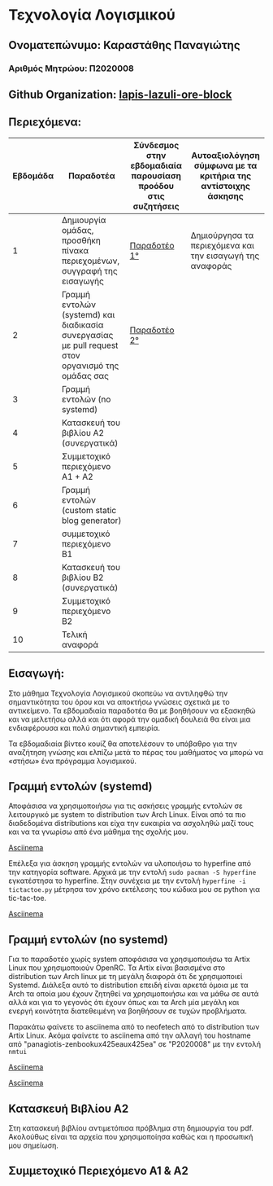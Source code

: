 # **Τεχνολογία Λογισμικού**

## Ονοματεπώνυμο: Καραστάθης Παναγιώτης

### Αριθμός Μητρώου: Π2020008

## Github Organization: [lapis-lazuli-ore-block](https://github.com/lapis-lazuli-ore-block)

## Περιεχόμενα:

| Εβδομάδα | Παραδοτέα | Σύνδεσμος στην εβδομαδιαία παρουσίαση προόδου στις συζητήσεις | Αυτοαξιολόγηση σύμφωνα με τα κριτήρια της αντίστοιχης άσκησης |
| --- | --- | --- | --- |
| 1 | Δημιουργία ομάδας, προσθήκη πίνακα περιεχομένων, συγγραφή της εισαγωγής| [Παραδοτέο 1°](https://github.com/courses-ionio/sw/discussions/1194) | Δημιούργησα τα περιεχόμενα και την εισαγωγή της αναφοράς |
| 2 | Γραμμή εντολών (systemd) και διαδικασία συνεργασίας με pull request στον οργανισμό της ομάδας σας |[Παραδοτέο 2°](https://github.com/courses-ionio/sw/discussions/1295) | |
| 3 | Γραμμή εντολών (no systemd) | | |
| 4 | Κατασκευή του βιβλίου Α2 (συνεργατικά) | | |
| 5 | Συμμετοχικό περιεχόμενο A1 + A2 | | |
| 6 | Γραμμή εντολών (custom static blog generator) | | |
| 7 | συμμετοχικό περιεχόμενο B1 | | |
| 8 | Κατασκευή του βιβλίου Β2 (συνεργατικά) | | |
| 9 | Συμμετοχικό περιεχόμενο B2 | | |
| 10 | Τελική αναφορά | | |

## Εισαγωγή:

Στο μάθημα Τεχνολογία Λογισμικού σκοπεύω να αντιληφθώ την σημαντικότητα του όρου και να αποκτήσω γνώσεις σχετικά με το αντικείμενο. Τα εβδομαδιαία παραδοτέα θα με βοηθήσουν να εξασκηθώ και να μελετήσω αλλά και ότι αφορά την ομαδική δουλειά θα είναι μια ενδιαφέρουσα και πολύ σημαντική εμπειρία. 

Τα εβδομαδιαία βίντεο κουίζ θα αποτελέσουν το υπόβαθρο για την αναζήτηση γνώσης και ελπίζω μετά το πέρας του μαθήματος να μπορώ να «στήσω» ένα πρόγραμμα λογισμικού.


## Γραμμή εντολών (systemd)

Αποφάσισα να χρησιμοποιήσω για τις ασκήσεις γραμμής εντολών σε λειτουργικό με system το distribution των Arch Linux. Είναι από τα πιο διαδεδομένα distributions και είχα την ευκαιρία να ασχοληθώ μαζί τους και να τα γνωρίσω από ένα μάθημα της σχολής μου. 

[Asciinema](https://asciinema.org/a/w5Lmo1RcUVwJM3AfeDgfN4xdQ)

Επέλεξα για άσκηση γραμμής εντολών να υλοποιήσω το hyperfine από την κατηγορία software. Αρχικά με την εντολή `sudo pacman -S hyperfine` εγκατέστησα το hyperfine. Στην συνέχεια με την εντολή `hyperfine -i tictactoe.py` μέτρησα τον χρόνο εκτέλεσης του κώδικα μου σε python  για tic-tac-toe.

[Asciinema](https://asciinema.org/a/eloFbEeGKO3Ft0Vom4zzcLzSu)

## Γραμμή εντολών (no systemd)

Για το παραδοτέο χωρίς system αποφάσισα να χρησιμοποιήσω τα Artix Linux που χρησιμοποιούν OpenRC. Τα Artix είναι βασισμένα στο distribution των Arch linux με τη μεγάλη διαφορά ότι δε χρησιμοποιεί Systemd. Διάλεξα αυτό το distribution επειδή είναι αρκετά όμοια με τα Arch τα οποία μου έχουν ζητηθεί να χρησιμοποιήσω και να μάθω σε αυτά αλλά και για το γεγονός ότι έχουν όπως και τα Arch μία μεγάλη και ενεργή κοινότητα διατεθειμένη να βοηθήσουν σε τυχών προβλήματα.

Παρακάτω φαίνετε το asciinema από το neofetech από το distribution των Artix Linux. Ακόμα φαίνετε το asciinema από την αλλαγή του hostname από "panagiotis-zenbookux425eaux425ea" σε "P2020008" με την εντολή `nmtui`
 
[Asciinema](https://asciinema.org/a/nDJJ7jLIyUbXnlWoDvTdXBFY2)

[Asciinema](https://asciinema.org/a/uZO04nwIvdHL8LBIJgjHQE4tv)

## Κατασκευή Βιβλίου Α2

Στη κατασκευή βιβλίου αντιμετόπισα πρόβλημα στη δημιουργία του pdf. Ακολούθως είναι τα αρχεία που χρησιμοποίησα καθώς και η προσωπική μου σημείωση.

## Συμμετοχικό Περιεχόμενο Α1 & Α2

